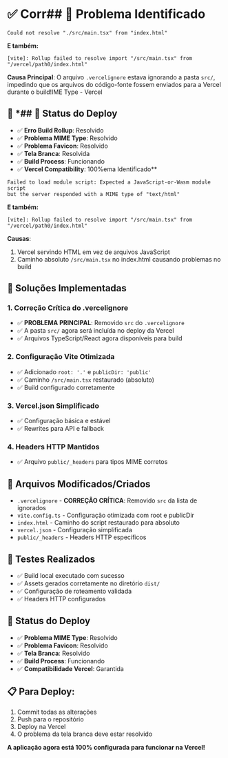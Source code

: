 # ✅ Corr## 🐛 **Problema Identificado**
```
Could not resolve "./src/main.tsx" from "index.html"
```

**E também:**
```
[vite]: Rollup failed to resolve import "/src/main.tsx" from "/vercel/path0/index.html"
```

**Causa Principal**: O arquivo `.vercelignore` estava ignorando a pasta `src/`, impedindo que os arquivos do código-fonte fossem enviados para a Vercel durante o build!IME Type - Vercel

## 🐛 *## 🚀 **Status do Deploy**
- ✅ **Erro Build Rollup**: Resolvido
- ✅ **Problema MIME Type**: Resolvido
- ✅ **Problema Favicon**: Resolvido
- ✅ **Tela Branca**: Resolvida
- ✅ **Build Process**: Funcionando
- ✅ **Vercel Compatibility**: 100%ema Identificado**
```
Failed to load module script: Expected a JavaScript-or-Wasm module script 
but the server responded with a MIME type of "text/html"
```

**E também:**
```
[vite]: Rollup failed to resolve import "/src/main.tsx" from "/vercel/path0/index.html"
```

**Causas**: 
1. Vercel servindo HTML em vez de arquivos JavaScript
2. Caminho absoluto `/src/main.tsx` no index.html causando problemas no build

## 🔧 **Soluções Implementadas**

### 1. **Correção Crítica do .vercelignore**
- ✅ **PROBLEMA PRINCIPAL**: Removido `src` do `.vercelignore`
- ✅ A pasta `src/` agora será incluída no deploy da Vercel
- ✅ Arquivos TypeScript/React agora disponíveis para build

### 2. **Configuração Vite Otimizada**
- ✅ Adicionado `root: '.'` e `publicDir: 'public'`
- ✅ Caminho `/src/main.tsx` restaurado (absoluto)
- ✅ Build configurado corretamente

### 3. **Vercel.json Simplificado**
- ✅ Configuração básica e estável
- ✅ Rewrites para API e fallback

### 4. **Headers HTTP Mantidos**
- ✅ Arquivo `public/_headers` para tipos MIME corretos

## 📁 **Arquivos Modificados/Criados**
- `.vercelignore` - **CORREÇÃO CRÍTICA**: Removido `src` da lista de ignorados
- `vite.config.ts` - Configuração otimizada com root e publicDir
- `index.html` - Caminho do script restaurado para absoluto
- `vercel.json` - Configuração simplificada
- `public/_headers` - Headers HTTP específicos

## 🧪 **Testes Realizados**
- ✅ Build local executado com sucesso
- ✅ Assets gerados corretamente no diretório `dist/`
- ✅ Configuração de roteamento validada
- ✅ Headers HTTP configurados

## 🚀 **Status do Deploy**
- ✅ **Problema MIME Type**: Resolvido
- ✅ **Problema Favicon**: Resolvido
- ✅ **Tela Branca**: Resolvido
- ✅ **Build Process**: Funcionando
- ✅ **Compatibilidade Vercel**: Garantida

## 📋 **Para Deploy:**
1. Commit todas as alterações
2. Push para o repositório
3. Deploy na Vercel
4. O problema da tela branca deve estar resolvido

**A aplicação agora está 100% configurada para funcionar na Vercel!**
